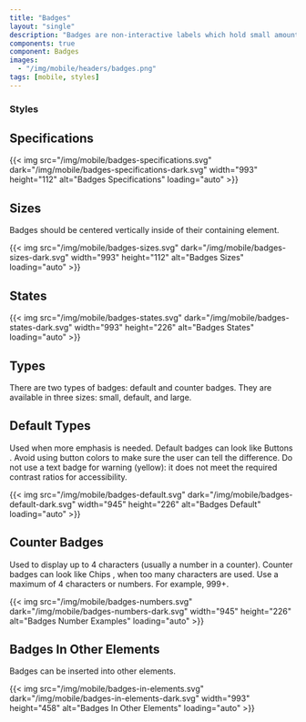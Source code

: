 ```yaml
---
title: "Badges"
layout: "single"
description: "Badges are non-interactive labels which hold small amounts of information."
components: true
component: Badges
images:
  - "/img/mobile/headers/badges.png"
tags: [mobile, styles]
---
```

### Styles

## Specifications

{{< img src="/img/mobile/badges-specifications.svg" dark="/img/mobile/badges-specifications-dark.svg" width="993" height="112"  alt="Badges Specifications" loading="auto" >}}

## Sizes

Badges should be centered vertically inside of their containing element.

{{< img src="/img/mobile/badges-sizes.svg" dark="/img/mobile/badges-sizes-dark.svg" width="993" height="112"  alt="Badges Sizes" loading="auto" >}}

## States

{{< img src="/img/mobile/badges-states.svg" dark="/img/mobile/badges-states-dark.svg" width="993" height="226"  alt="Badges States" loading="auto" >}}

## Types

There are two types of badges: default and counter badges. They are available in three sizes: small, default, and large.

## Default Types

Used when more emphasis is needed. Default badges can look like Buttons . Avoid using button colors to make sure the
user can tell the difference.  Do not use a text badge for warning (yellow): it does not meet the required contrast ratios for
accessibility.

{{< img src="/img/mobile/badges-default.svg" dark="/img/mobile/badges-default-dark.svg" width="945" height="226"  alt="Badges Default" loading="auto" >}}

## Counter Badges

Used to display up to 4 characters (usually a number in a counter). Counter badges can look like Chips , when too many characters are used. Use a maximum of 4 characters or numbers. For example, 999+.

{{< img src="/img/mobile/badges-numbers.svg" dark="/img/mobile/badges-numbers-dark.svg" width="945" height="226"  alt="Badges Number Examples" loading="auto" >}}

## Badges In Other Elements

Badges can be inserted into other elements.

{{< img src="/img/mobile/badges-in-elements.svg" dark="/img/mobile/badges-in-elements-dark.svg" width="993" height="458" alt="Badges In Other Elements" loading="auto" >}}

